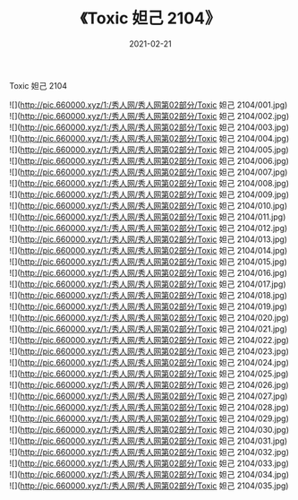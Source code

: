 ﻿---
layout: post
title:  《Toxic 妲己 2104》
date:   2021-02-21
img: http://pic.660000.xyz/1:/秀人网/秀人网第02部分/Toxic 妲己 2104/000.jpg
categories: [美女, 清纯, 唯美]
---

Toxic 妲己 2104

  ![](http://pic.660000.xyz/1:/秀人网/秀人网第02部分/Toxic 妲己 2104/001.jpg) <br> ![](http://pic.660000.xyz/1:/秀人网/秀人网第02部分/Toxic 妲己 2104/002.jpg) <br> ![](http://pic.660000.xyz/1:/秀人网/秀人网第02部分/Toxic 妲己 2104/003.jpg) <br> ![](http://pic.660000.xyz/1:/秀人网/秀人网第02部分/Toxic 妲己 2104/004.jpg) <br> ![](http://pic.660000.xyz/1:/秀人网/秀人网第02部分/Toxic 妲己 2104/005.jpg) <br> ![](http://pic.660000.xyz/1:/秀人网/秀人网第02部分/Toxic 妲己 2104/006.jpg) <br> ![](http://pic.660000.xyz/1:/秀人网/秀人网第02部分/Toxic 妲己 2104/007.jpg) <br> ![](http://pic.660000.xyz/1:/秀人网/秀人网第02部分/Toxic 妲己 2104/008.jpg) <br> ![](http://pic.660000.xyz/1:/秀人网/秀人网第02部分/Toxic 妲己 2104/009.jpg) <br> ![](http://pic.660000.xyz/1:/秀人网/秀人网第02部分/Toxic 妲己 2104/010.jpg) <br> ![](http://pic.660000.xyz/1:/秀人网/秀人网第02部分/Toxic 妲己 2104/011.jpg) <br> ![](http://pic.660000.xyz/1:/秀人网/秀人网第02部分/Toxic 妲己 2104/012.jpg) <br> ![](http://pic.660000.xyz/1:/秀人网/秀人网第02部分/Toxic 妲己 2104/013.jpg) <br> ![](http://pic.660000.xyz/1:/秀人网/秀人网第02部分/Toxic 妲己 2104/014.jpg) <br> ![](http://pic.660000.xyz/1:/秀人网/秀人网第02部分/Toxic 妲己 2104/015.jpg) <br> ![](http://pic.660000.xyz/1:/秀人网/秀人网第02部分/Toxic 妲己 2104/016.jpg) <br> ![](http://pic.660000.xyz/1:/秀人网/秀人网第02部分/Toxic 妲己 2104/017.jpg) <br> ![](http://pic.660000.xyz/1:/秀人网/秀人网第02部分/Toxic 妲己 2104/018.jpg) <br> ![](http://pic.660000.xyz/1:/秀人网/秀人网第02部分/Toxic 妲己 2104/019.jpg) <br> ![](http://pic.660000.xyz/1:/秀人网/秀人网第02部分/Toxic 妲己 2104/020.jpg) <br> ![](http://pic.660000.xyz/1:/秀人网/秀人网第02部分/Toxic 妲己 2104/021.jpg) <br> ![](http://pic.660000.xyz/1:/秀人网/秀人网第02部分/Toxic 妲己 2104/022.jpg) <br> ![](http://pic.660000.xyz/1:/秀人网/秀人网第02部分/Toxic 妲己 2104/023.jpg) <br> ![](http://pic.660000.xyz/1:/秀人网/秀人网第02部分/Toxic 妲己 2104/024.jpg) <br> ![](http://pic.660000.xyz/1:/秀人网/秀人网第02部分/Toxic 妲己 2104/025.jpg) <br> ![](http://pic.660000.xyz/1:/秀人网/秀人网第02部分/Toxic 妲己 2104/026.jpg) <br> ![](http://pic.660000.xyz/1:/秀人网/秀人网第02部分/Toxic 妲己 2104/027.jpg) <br> ![](http://pic.660000.xyz/1:/秀人网/秀人网第02部分/Toxic 妲己 2104/028.jpg) <br> ![](http://pic.660000.xyz/1:/秀人网/秀人网第02部分/Toxic 妲己 2104/029.jpg) <br> ![](http://pic.660000.xyz/1:/秀人网/秀人网第02部分/Toxic 妲己 2104/030.jpg) <br> ![](http://pic.660000.xyz/1:/秀人网/秀人网第02部分/Toxic 妲己 2104/031.jpg) <br> ![](http://pic.660000.xyz/1:/秀人网/秀人网第02部分/Toxic 妲己 2104/032.jpg) <br> ![](http://pic.660000.xyz/1:/秀人网/秀人网第02部分/Toxic 妲己 2104/033.jpg) <br> ![](http://pic.660000.xyz/1:/秀人网/秀人网第02部分/Toxic 妲己 2104/034.jpg) <br> ![](http://pic.660000.xyz/1:/秀人网/秀人网第02部分/Toxic 妲己 2104/035.jpg) <br>